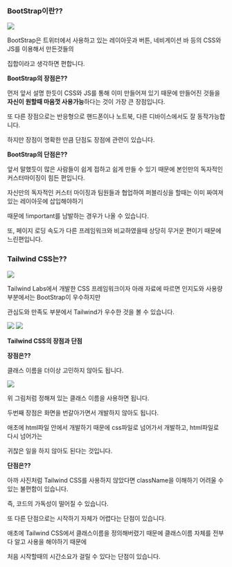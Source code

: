 ### **BootStrap이란??**

<img src="https://blog.kakaocdn.net/dn/d3qv7P/btsArcRLapJ/KDzDlRAcWSd8cRyV29Bgkk/img.png">

BootStrap은 트위터에서 사용하고 있는 레이아웃과 버튼, 네비게이션 바 등의 CSS와 JS를 이용해서 만든것들의

집합이라고 생각하면 편합니다.

**BootStrap의 장점은??**

먼저 앞서 설명 한듯이 CSS와 JS를 통해 이미 만들어져 있기 때문에 만들어진 것들을 **자신이 원할때 마음껏 사용가능**하다는 것이 가장 큰 장점입니다.

또 다른 장점으로는 반응형으로 핸드폰이나 노트북, 다른 디바이스에서도 잘 동작가능합니다.

하지만 장점이 명확한 만큼 단점도 장점에 관련이 있습니다.

**BootStrap의 단점은??**

앞서 말했듯이 많은 사람들이 쉽게 접하고 쉽게 만들 수 있기 때문에 본인만의 독자적인 커스터마이징이 힘든 편입니다.

자신만의 독자적인 커스터 마이징과 팀원들과 협업하여 퍼블리싱을 할때는 이미 짜여져 있는 레이아웃에 삽입해야하기

때문에 !important를 남발하는 경우가 나올 수 있습니다.

또, 페이지 로딩 속도가 다른 프레임워크와 비교하였을때 상당히 무거운 편이기 때문에 느린편입니다.

### **Tailwind CSS는??**

<img src="https://blog.kakaocdn.net/dn/b3NQgI/btsAmy9EoXi/YCBx47rwyEfdkhyGmQo9a1/img.png">

Tailwind Labs에서 개발한 CSS 프레임워크이자 아래 자료에 따르면 인지도와 사용량 부분에서는 BootStrap이 우수하지만

관심도와 만족도 부분에서 Tailwind가 우수한 것을 볼 수 있습니다. 

<img src="https://blog.kakaocdn.net/dn/bHcKIi/btsAnFf97GK/WyyIZk68DnvGUzBRfKhsr0/img.png">

<img src="https://blog.kakaocdn.net/dn/bbwzwy/btsAnAlU2HI/jVsjxkAbd01ekk3hMjWhZ1/img.png">

**Tailwind CSS의 장점과 단점**

**장점은??**

클래스 이름을 더이상 고민하지 않아도 됩니다.

<img src="https://blog.kakaocdn.net/dn/cDdhy1/btsAmGGEyS5/NQFHyPUvkETykKQJACWHf1/img.png">

위 그림처럼 정해져 있는 클래스 이름을 사용하면 됩니다.

두번째 장점은 화면을 번갈아가면서 개발하지 않아도 됩니다.

애초에 html파일 안에서 개발하기 때문에 css파일로 넘어가서 개발하고, html파일로 다시 넘어가는

귀찮은 일을 하지 않아도 된다는 것입니다.

**단점은??**

아까 사진처럼 Tailwind CSS를 사용하지 않았다면 className을 이해하기 어려울 수 있는 불편함이 있습니다.

즉, 코드의 가독성이 떨어질 수 있습니다.

또 다른 단점으로는 시작하기 자체가 어렵다는 단점이 있습니다.

애초에 Tailwind CSS에서 클래스이름을 정의해버렸기 때문에 클래스이름 자체를 전부 다 알고 사용을 해야하기 때문에

처음 시작할때의 시간소요가 걸릴 수 있다는 단점이 있습니다.